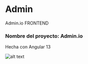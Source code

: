 # Admin
Admin.io FRONTEND
### Nombre del proyecto: Admin.io

Hecha con Angular 13

![alt text](https://upload.wikimedia.org/wikipedia/commons/thumb/b/b6/Image_created_with_a_mobile_phone.png/1200px-Image_created_with_a_mobile_phone.png)
